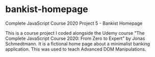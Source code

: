 # bankist-homepage
Complete JavaScript Course 2020 Project 5 - Bankist Homepage

This is a course project I coded alongside the Udemy course "The Complete JavaScript Course 2020: From Zero to Expert" by Jonas Schmedtmann. It is a fictional home page about a minimalist banking application. This was used to teach Advanced DOM Manipulations.
